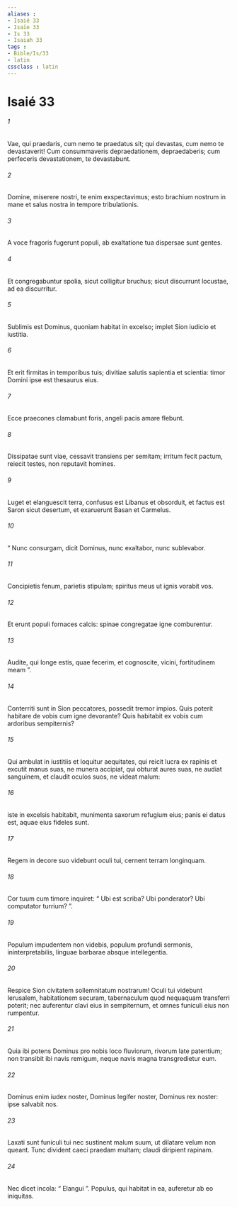 ```yaml
---
aliases : 
- Isaié 33
- Isaïe 33
- Is 33
- Isaiah 33
tags : 
- Bible/Is/33
- latin
cssclass : latin
---
```


# Isaié 33

###### 1
Vae, qui praedaris, cum nemo te praedatus sit; qui devastas, cum nemo te devastaverit! Cum consummaveris depraedationem, depraedaberis; cum perfeceris devastationem, te devastabunt.
###### 2
Domine, miserere nostri, te enim exspectavimus; esto brachium nostrum in mane et salus nostra in tempore tribulationis.
###### 3
A voce fragoris fugerunt populi, ab exaltatione tua dispersae sunt gentes.
###### 4
Et congregabuntur spolia, sicut colligitur bruchus; sicut discurrunt locustae, ad ea discurritur.
###### 5
Sublimis est Dominus, quoniam habitat in excelso; implet Sion iudicio et iustitia.
###### 6
Et erit firmitas in temporibus tuis; divitiae salutis sapientia et scientia: timor Domini ipse est thesaurus eius.
###### 7
Ecce praecones clamabunt foris, angeli pacis amare flebunt.
###### 8
Dissipatae sunt viae, cessavit transiens per semitam; irritum fecit pactum, reiecit testes, non reputavit homines.
###### 9
Luget et elanguescit terra, confusus est Libanus et obsorduit, et factus est Saron sicut desertum, et exaruerunt Basan et Carmelus.
###### 10
“ Nunc consurgam, dicit Dominus, nunc exaltabor, nunc sublevabor.
###### 11
Concipietis fenum, parietis stipulam; spiritus meus ut ignis vorabit vos.
###### 12
Et erunt populi fornaces calcis: spinae congregatae igne comburentur.
###### 13
Audite, qui longe estis, quae fecerim, et cognoscite, vicini, fortitudinem meam ”.
###### 14
Conterriti sunt in Sion peccatores, possedit tremor impios. Quis poterit habitare de vobis cum igne devorante? Quis habitabit ex vobis cum ardoribus sempiternis?
###### 15
Qui ambulat in iustitiis et loquitur aequitates, qui reicit lucra ex rapinis et excutit manus suas, ne munera accipiat, qui obturat aures suas, ne audiat sanguinem, et claudit oculos suos, ne videat malum:
###### 16
iste in excelsis habitabit, munimenta saxorum refugium eius; panis ei datus est, aquae eius fideles sunt.
###### 17
Regem in decore suo videbunt oculi tui, cernent terram longinquam.
###### 18
Cor tuum cum timore inquiret: “ Ubi est scriba? Ubi ponderator? Ubi computator turrium? ”.
###### 19
Populum impudentem non videbis, populum profundi sermonis, ininterpretabilis, linguae barbarae absque intellegentia.
###### 20
Respice Sion civitatem sollemnitatum nostrarum! Oculi tui videbunt Ierusalem, habitationem securam, tabernaculum quod nequaquam transferri poterit; nec auferentur clavi eius in sempiternum, et omnes funiculi eius non rumpentur.
###### 21
Quia ibi potens Dominus pro nobis loco fluviorum, rivorum late patentium; non transibit ibi navis remigum, neque navis magna transgredietur eum.
###### 22
Dominus enim iudex noster, Dominus legifer noster, Dominus rex noster: ipse salvabit nos.
###### 23
Laxati sunt funiculi tui nec sustinent malum suum, ut dilatare velum non queant. Tunc divident caeci praedam multam; claudi diripient rapinam.
###### 24
Nec dicet incola: “ Elangui ”. Populus, qui habitat in ea, auferetur ab eo iniquitas.
